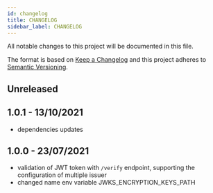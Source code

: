 ```yaml
---
id: changelog
title: CHANGELOG
sidebar_label: CHANGELOG
---
```

All notable changes to this project will be documented in this file.

The format is based on [Keep a Changelog](http://keepachangelog.com/en/1.0.0/)
and this project adheres to [Semantic Versioning](http://semver.org/spec/v2.0.0.html).

## Unreleased

## 1.0.1 - 13/10/2021

- dependencies updates

## 1.0.0 - 23/07/2021

- validation of JWT token with `/verify` endpoint, supporting the configuration of multiple issuer
- changed name env variable JWKS_ENCRYPTION_KEYS_PATH
